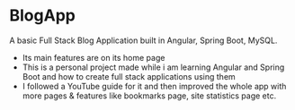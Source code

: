 # BlogApp
A basic Full Stack Blog Application built in Angular, Spring Boot, MySQL.
- Its main features are on its home page
- This is a personal project made while i am learning Angular and Spring Boot and how to create full stack applications using them
- I followed a YouTube guide for it and then improved the whole app with more pages & features like bookmarks page, site statistics page etc.
